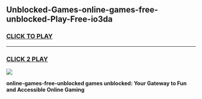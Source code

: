 
## Unblocked-Games-online-games-free-unblocked-Play-Free-io3da
<h3>
<a href="https://premium76.site?title=online-games-free-unblocked&ref=18A1">CLICK TO PLAY</a></h3>
<hr>

<h3>
<a href="https://premium76.site?title=online-games-free-unblocked&ref=18A1">CLICK 2 PLAY</a>
  
</h3>

<a href="https://premium76.site?title=online-games-free-unblocked&ref=18A1"><img src="https://clearcache.store/games.png"></a>


**online-games-free-unblocked games unblocked: Your Gateway to Fun and Accessible Online Gaming**
